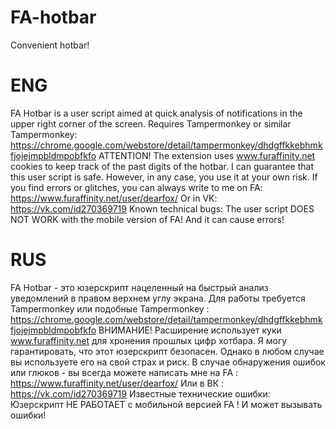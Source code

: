 # FA-hotbar
Convenient hotbar!
# ENG
FA Hotbar is a user script aimed at quick analysis of notifications in the upper right corner of the screen.
Requires Tampermonkey or similar
Tampermonkey: https://chrome.google.com/webstore/detail/tampermonkey/dhdgffkkebhmkfjojejmpbldmpobfkfo
ATTENTION! The extension uses www.furaffinity.net cookies to keep track of the past digits of the hotbar.
I can guarantee that this user script is safe. However, in any case, you use it at your own risk. If you find errors or glitches, you can always write to me on FA: https://www.furaffinity.net/user/dearfox/
Or in VK: https://vk.com/id270369719
Known technical bugs:
The user script DOES NOT WORK with the mobile version of FA! And it can cause errors!
# RUS
FA Hotbar - это юзерскрипт нацеленный на быстрый анализ уведомлений в правом верхнем углу экрана.
Для работы требуется Tampermonkey или подобные
Tampermonkey : https://chrome.google.com/webstore/detail/tampermonkey/dhdgffkkebhmkfjojejmpbldmpobfkfo
ВНИМАНИЕ! Расширение использует куки www.furaffinity.net для хронения прошлых цифр хотбара.
Я могу гарантировать, что этот юзерскрипт безопасен. Однако в любом случае вы используете его на свой страх и риск. В случае обнаружения ошибок или глюков - вы всегда можете написать мне на FA : https://www.furaffinity.net/user/dearfox/
Или в ВК : https://vk.com/id270369719
Известные технические ошибки: 
Юзерскрипт НЕ РАБОТАЕТ с мобильной версией FA ! И может вызывать ошибки! 
